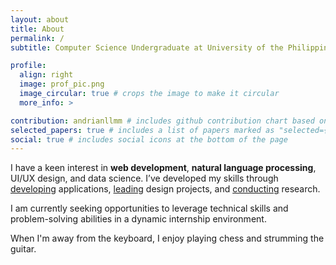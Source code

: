 ```yaml
---
layout: about
title: About
permalink: /
subtitle: Computer Science Undergraduate at University of the Philippines Visayas

profile:
  align: right
  image: prof_pic.png
  image_circular: true # crops the image to make it circular
  more_info: >

contribution: andrianllmm # includes github contribution chart based on username
selected_papers: true # includes a list of papers marked as "selected={true}"
social: true # includes social icons at the bottom of the page
---
```


I have a keen interest in **web development**, **natural language processing**, UI/UX design, and data science. I’ve developed my skills through <u>developing</u> applications, <u>leading</u> design projects, and <u>conducting</u> research.

I am currently seeking opportunities to leverage technical skills and problem-solving abilities in a dynamic internship environment.

<span class="text-muted">When I'm away from the keyboard, I enjoy playing chess and strumming the guitar.</span>
